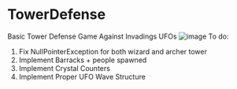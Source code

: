 # TowerDefense
Basic Tower Defense Game Against Invadings UFOs
![image](https://github.com/SamChenYu/TowerDefense/assets/150127006/b0c37f3c-a520-42df-9437-9f5b2047159d)
To do:
1) Fix NullPointerException for both wizard and archer tower
2) Implement Barracks + people spawned
3) Implement Crystal Counters
4) Implement Proper UFO Wave Structure
